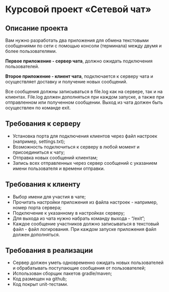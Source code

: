 # Курсовой проект «Сетевой чат»

## Описание проекта

Вам нужно разработать два приложения для обмена текстовыми сообщениями по сети с помощью консоли (терминала) между двумя и более пользователями. 

**Первое приложение - сервер чата**, должно ожидать подключения пользователей.

**Второе приложение - клиент чата**, подключается к серверу чата и осуществляет доставку и получение новых сообщений.

Все сообщения должны записываться в file.log как на сервере, так и на клиентах. File.log должен дополняться при каждом запуске, а также при отправленном или полученном сообщении. Выход из чата должен быть осуществлен по команде exit.

## Требования к серверу

- Установка порта для подключения клиентов через файл настроек (например, settings.txt);
- Возможность подключиться к серверу в любой момент и присоединиться к чату;
- Отправка новых сообщений клиентам;
- Запись всех отправленных через сервер сообщений с указанием имени пользователя и времени отправки.

## Требования к клиенту

- Выбор имени для участия в чате;
- Прочитать настройки приложения из файла настроек - например, номер порта сервера;
- Подключение к указанному в настройках серверу;
- Для выхода из чата нужно набрать команду выхода - “/exit”;
- Каждое сообщение участников должно записываться в текстовый файл - файл логирования. При каждом запуске приложения файл должен дополняться.

## Требования в реализации

- Сервер должен уметь одновременно ожидать новых пользователей и обрабатывать поступающие сообщения от пользователей;
- Использован сборщик пакетов gradle/maven;
- Код размещен на github;
- Код покрыт unit-тестами.